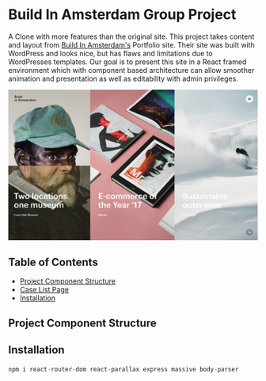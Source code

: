 # Build In Amsterdam Group Project
A Clone with more features than the original site. This project takes content and layout from [Build In Amsterdam's](http://www.buildinamsterdam.com) Portfolio site. Their site was built with WordPress and looks nice, but has flaws and limitations due to WordPresses templates. Our goal is to present this site in a React framed environment which with component based architecture can allow smoother animation and presentation as well as editability with admin privileges.

![alt text](\assets\images\ScreenshotofOriginal.png)

## Table of Contents

- [Project Component Structure](#project-component-structure)
- [Case List Page](#case-list-page)
- [Installation](#installation)



## Project Component Structure

## Installation

```js
npm i react-router-dom react-parallax express massive body-parser
```